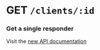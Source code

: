 # GET `/clients/:id`

### Get a single responder

Visit the [new API documentation](https://diduenjoy.github.io/docs/#get-code-clients-id-code)
